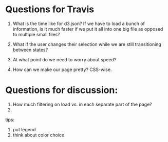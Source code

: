 Questions for Travis
====================

1. What is the time like for d3.json? If we have to load a bunch of information, is it much faster if we put it all into one big file as opposed to multiple small files?

1. What if the user changes their selection while we are still transitioning between states?

1. At what point do we need to worry about speed?

1. How can we make our page pretty? CSS-wise.

Questions for discussion:
=========================

1. How much filtering on load vs. in each separate part of the page?
2. 


tips:
1. put legend
2. think about color choice
